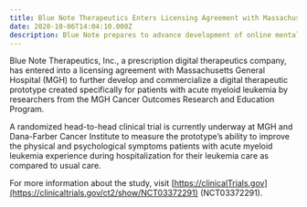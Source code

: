 ```yaml
---
title: Blue Note Therapeutics Enters Licensing Agreement with Massachusetts General Hospital for Digital Therapeutic for Acute Myeloid Leukemia Patients 
date: 2020-10-06T14:04:10.000Z
description: Blue Note prepares to advance development of online mental health treatment for those with AML. 
---
```


Blue Note Therapeutics, Inc., a prescription digital therapeutics company, has entered into a licensing agreement with Massachusetts General Hospital (MGH) to further develop and commercialize a digital therapeutic prototype created specifically for patients with acute myeloid leukemia by researchers from the MGH Cancer Outcomes Research and Education Program.  

A randomized head-to-head clinical trial is currently underway at MGH and Dana-Farber Cancer Institute to measure the prototype’s ability to improve the physical and psychological symptoms patients with acute myeloid leukemia experience during hospitalization for their leukemia care as compared to usual care.  

For more information about the study, visit [https://clinicalTrials.gov](https://clinicaltrials.gov/ct2/show/NCT03372291) (NCT03372291).
